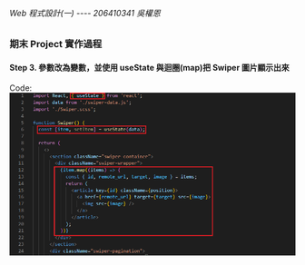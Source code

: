 ###### Web 程式設計(一) ---- 206410341 吳權恩

### 期末 Project 實作過程

#### Step 3. 參數改為變數，並使用 useState 與迴圈(map)把 Swiper 圖片顯示出來

Code:
![P3-1.png](./P3-1.png)
